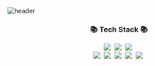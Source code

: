 ![header](https://capsule-render.vercel.app/api?type=soft&color=gradient&height=120&section=blinking&text=👋%20Hi,%20I'm%20Subin&animation=fadeIn&fontSize=46&fontAlignY=55)
<h3 align="center">📚 Tech Stack 📚</h3>

<p align="center">
  <img src="https://img.shields.io/badge/Java-F08705?style=flat-square&logo=Java&logoColor=white"/></a>&nbsp 
  <img src="https://img.shields.io/badge/TypeScript-3178C6?style=flat-square&logo=TypeScript&logoColor=white"/></a>&nbsp 
  <img src="https://img.shields.io/badge/Python-3766AB?style=flat-square&logo=Python&logoColor=white"/></a>&nbsp 
  <br>
  <img src="https://img.shields.io/badge/Spring Boot-6DB33F?style=flat-square&logo=Spring&logoColor=white"/></a>&nbsp 
  <img src="https://img.shields.io/badge/Node.js-339933?style=flat-square&logo=Node.js&logoColor=white"/></a>&nbsp 
  <img src="https://img.shields.io/badge/Nest.js-E0234E?style=flat-square&logo=Nestjs&logoColor=white"/></a>&nbsp 
  <img src="https://img.shields.io/badge/MariaDB-003545?style=flat-square&logo=MariaDB&logoColor=white"/></a>&nbsp 
  <img src="https://img.shields.io/badge/aws-333664?style=flat-square&logo=amazon-aws&logoColor=white"/></a>&nbsp 
</p>
